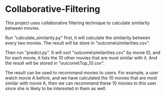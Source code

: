 # Collaborative-Filtering
This project uses collaborative filtering technique to calculate similarity between movies.

Run "calculate_similarity.py" first, it will calculate the similarity between every two movies.
The result will be store in "outcome\similarities.csv".

Then run "predict.py". It will sort "outcome\similarities.csv" by movie ID, and for each movie, it lists the 10 
other movies that are most similar with it. And the result will be stored in "outcome\Top_10.csv".

The result can be used to recommand movies to users. For example, a user watch movie A before, and we have calculated
the 10 movies that are most similar with movie A, then we can recommand these 10 movies to this user since she is likely
to be interested in them as well.

